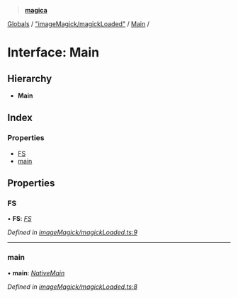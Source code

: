 > **[magica](../README.md)**

[Globals](../README.md) / ["imageMagick/magickLoaded"](../modules/_imagemagick_magickloaded_.md) / [Main](_imagemagick_magickloaded_.main.md) /

# Interface: Main

## Hierarchy

* **Main**

## Index

### Properties

* [FS](_imagemagick_magickloaded_.main.md#fs)
* [main](_imagemagick_magickloaded_.main.md#main)

## Properties

###  FS

• **FS**: *[FS](_file_emscriptenfs_.fs.md)*

*Defined in [imageMagick/magickLoaded.ts:9](https://github.com/cancerberoSgx/magica/blob/30321a6/src/imageMagick/magickLoaded.ts#L9)*

___

###  main

• **main**: *[NativeMain](../modules/_imagemagick_createmain_.md#nativemain)*

*Defined in [imageMagick/magickLoaded.ts:8](https://github.com/cancerberoSgx/magica/blob/30321a6/src/imageMagick/magickLoaded.ts#L8)*